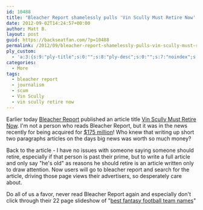 ```yaml
---
id: 10488
title: "Bleacher Report shamelessly pulls 'Vin Scully Must Retire Now' article"
date: 2012-09-02T14:24:57+00:00
author: Matt B.
layout: post
guid: https://backseatfan.com/?p=10488
permalink: /2012/09/bleacher-report-shamelessly-pulls-vin-scully-must-retire-now-article/
ply_custom:
  - 'a:3:{s:9:"ply-title";s:0:"";s:8:"ply-desc";s:0:"";s:7:"noindex";s:0:"";}'
categories:
  - More
tags:
  - bleacher report
  - journalism
  - scum
  - Vin Scully
  - vin scully retire now
---
```


<div class="entry">
  <p>
    Earlier today <a href="http://twitter.com/bleacherreport">Bleacher Report</a> published an article title <a href="http://webcache.googleusercontent.com/search?q=cache:http://bleacherreport.com/articles/1320164-los-angeles-dodgers-vin-scully-must-retire-now">Vin Scully Must Retire Now</a>. I'm not a person who reads Bleacher Report, but it was in the news recently for being acquired for <a href="http://gigaom.com/2012/08/06/bleacher-reports-and-the-evolution-of-the-content-farm/">$175 million</a>! Who knew that writing up short two paragraphs articles on the days big news was worth so much money?
  </p>

  <p>
    Back to the article - I have no issues with someone saying someone should retire, especially if that person is past their prime, but to write a full article and only say "he's old" as reasons he should retire is an article written only to draw attention. Now users will go to bleacher report and search for the article, driving those page views their advertisers, so desperately care about.
  </p>

  <p>
    Do all of us a favor, never read Bleacher Report again and especially don't click through their 22 page slideshow of "<a href="http://webcache.googleusercontent.com/search?q=cache:http://bleacherreport.com/articles/1286291-fantasy-football-2012-the-20-best-fantasy-football-team-names-of-2012">best fantasy football team names</a>"
  </p>
</div>
